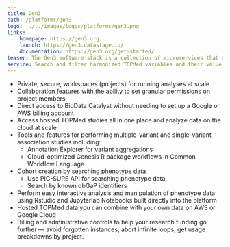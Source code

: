```yaml
---
title: Gen3
path: /platforms/gen3
logo: ../../images/logos/platforms/gen3.png
links: 
    homepage: https://gen3.org
    launch: https://gen3.datastage.io/
    documentation: https://gen3.org/get-started/
teaser: The Gen3 software stack is a collection of microservices that enable the standing-up of data commons, which allows different partner organizations to pool data and grants approved researchers access to harmonized datasets in a scalable, reproducible, and secure manner.
service: Search and filter harmonized TOPMed variables and their value ranges, and export the selected cohorts to analytical workspaces. Gen3 also allows users to search study-specific genomic and phenotypic data files broken down by consent groups, and discover new studies to apply for access through dbGaP.
---
```

- Private, secure, workspaces (projects) for running analyses at scale
- Collaboration features with the ability to set granular permissions on project members
- Direct access to BioData Catalyst without needing to set up a Google or AWS billing account
- Access hosted TOPMed studies all in one place and analyze data on the cloud at scale
- Tools and features for performing multiple-variant and single-variant association studies including:
    + Annotation Explorer for variant aggregations
    + Cloud-optimized Genesis R package workflows in Common Workflow Language
- Cohort creation by searching phenotype data
    + Use PIC-SURE API for searching phenotype data 
    + Search by known dbGaP identifiers
- Perform easy interactive analysis and manipulation of phenotype data using Rstudio and Jupyterlab Notebooks built directly into the platform
- Hosted TOPMed data  you can combine with your own data on AWS or Google Cloud
- Billing and administrative controls to help your research funding go further &mdash; avoid forgotten instances, abort infinite loops, get usage breakdowns by project.
